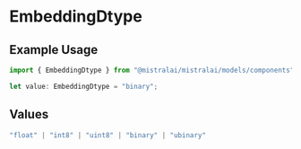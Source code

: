 # EmbeddingDtype

## Example Usage

```typescript
import { EmbeddingDtype } from "@mistralai/mistralai/models/components";

let value: EmbeddingDtype = "binary";
```

## Values

```typescript
"float" | "int8" | "uint8" | "binary" | "ubinary"
```